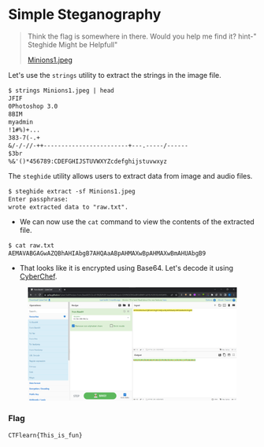 # Simple Steganography

> Think the flag is somewhere in there. Would you help me find it? hint-" Steghide Might be Helpfull"&#x20;
>
> [Minions1.jpeg](https://ctflearn.com/challenge/download/894)&#x20;

Let's use the `strings` utility to extract the strings in the image file.

```
$ strings Minions1.jpeg | head
JFIF
0Photoshop 3.0
8BIM
myadmin
!1#%)+...
383-7(-.+
&/-/-//-++------------------------+---.-----/------
$3br
%&'()*456789:CDEFGHIJSTUVWXYZcdefghijstuvwxyz
```

The `steghide` utility allows users to extract data from image and audio files.

```
$ steghide extract -sf Minions1.jpeg
Enter passphrase:
wrote extracted data to "raw.txt".
```

* We can now use the `cat` command to view the contents of the extracted file.

```
$ cat raw.txt
AEMAVABGAGwAZQBhAHIAbgB7AHQAaABpAHMAXwBpAHMAXwBmAHUAbgB9
```

* That looks like it is encrypted using Base64. Let's decode it using [CyberChef](https://gchq.github.io/CyberChef/).

<figure><img src="../../.gitbook/assets/1 (63).png" alt=""><figcaption></figcaption></figure>

### Flag

```
CTFlearn{This_is_fun}
```
